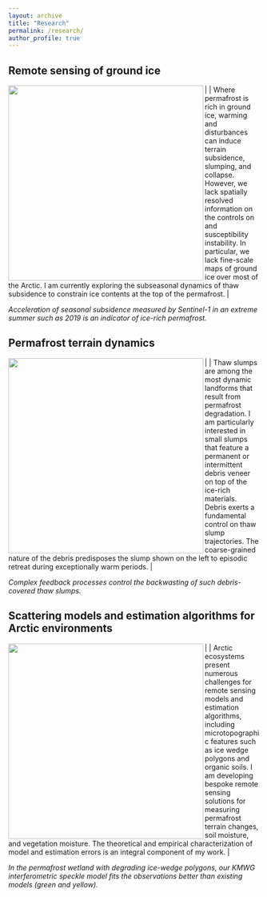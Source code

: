 ```yaml
---
layout: archive
title: "Research"
permalink: /research/
author_profile: true
---
```



## Remote sensing of ground ice

|<a href="http://szwieback.github.io/files/kivalinats.png"><img src="http://szwieback.github.io/files/kivalinats.png" align="left" width="390" ></a> | Where permafrost is rich in ground ice, warming and disturbances can induce terrain subsidence, slumping, and collapse. However, we lack spatially resolved information on the controls on and susceptibility instability. In particular, we lack fine-scale maps of ground ice over most of the Arctic. I am currently exploring the subseasonal dynamics of thaw subsidence to constrain ice contents at the top of the permafrost. |

*Acceleration of seasonal subsidence measured by Sentinel-1 in an extreme summer such as 2019 is an indicator of ice-rich permafrost.*

## Permafrost terrain dynamics

|<a href="http://szwieback.github.io/files/timbitsmall.png"><img src="http://szwieback.github.io/files/timbitsmall.png" align="left" width="390" ></a> | Thaw slumps are among the most dynamic landforms that result from permafrost degradation. I am particularly interested in small slumps that feature a permanent or intermittent debris veneer on top of the ice-rich materials. Debris exerts a fundamental control on thaw slump trajectories. The coarse-grained nature of the debris predisposes the slump shown on the left to episodic retreat during exceptionally warm periods. |

*Complex feedback processes control the backwasting of such debris-covered thaw slumps.*

## Scattering models and estimation algorithms for Arctic environments

|<a href="http://szwieback.github.io/files/speckle.png"><img src="http://szwieback.github.io/files/speckle.png" align="left" width="390" ></a> | Arctic ecosystems present numerous challenges for remote sensing models and estimation algorithms, including microtopographic features such as ice wedge polygons and organic soils. I am developing bespoke remote sensing solutions for measuring permafrost terrain changes, soil moisture, and vegetation moisture. The theoretical and empirical characterization of model and estimation errors is an integral component of my work.  |

*In the permafrost wetland with degrading ice-wedge polygons, our KMWG interferometric speckle model fits the observations better than existing models (green and yellow).*



